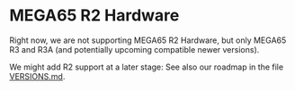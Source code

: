 MEGA65 R2 Hardware
==================

Right now, we are not supporting MEGA65 R2 Hardware, but only MEGA65 R3 and
R3A (and potentially upcoming compatible newer versions).

We might add R2 support at a later stage: See also our roadmap in the file
[VERSIONS.md](../../../VERSIONS.md).
